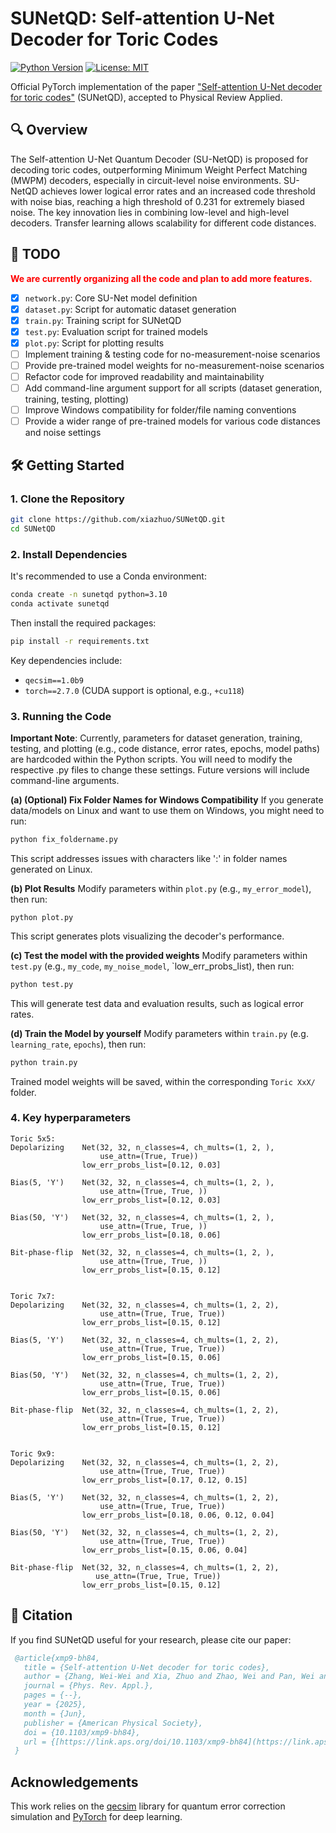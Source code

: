 # SUNetQD: Self-attention U-Net Decoder for Toric Codes

[![Python Version](https://img.shields.io/badge/python-3.10-blue.svg)](https://www.python.org/downloads/release/python-3100/)
[![License: MIT](https://img.shields.io/badge/License-MIT-yellow.svg)](https://opensource.org/licenses/MIT)


Official PyTorch implementation of the paper ["Self-attention U-Net decoder for toric codes"](https://doi.org/10.1103/xmp9-bh84) (SUNetQD), accepted to Physical Review Applied.


## :mag: Overview
The Self-attention U-Net Quantum Decoder (SU-NetQD) is proposed for decoding toric codes, outperforming Minimum Weight Perfect Matching (MWPM) decoders, especially in circuit-level noise environments. SU-NetQD achieves lower logical error rates and an increased code threshold with noise bias, reaching a high threshold of 0.231 for extremely biased noise. The key innovation lies in combining low-level and high-level decoders. Transfer learning allows scalability for different code distances.

## :construction_worker: TODO
<font color="red">**We are currently organizing all the code and plan to add more features.**</font>
- [x] `network.py`: Core SU-Net model definition
- [x] `dataset.py`: Script for automatic dataset generation
- [x] `train.py`: Training script for SUNetQD
- [x] `test.py`: Evaluation script for trained models
- [x] `plot.py`: Script for plotting results
- [ ] Implement training & testing code for no-measurement-noise scenarios
- [ ] Provide pre-trained model weights for no-measurement-noise scenarios
- [ ] Refactor code for improved readability and maintainability
- [ ] Add command-line argument support for all scripts (dataset generation, training, testing, plotting)
- [ ] Improve Windows compatibility for folder/file naming conventions
- [ ] Provide a wider range of pre-trained models for various code distances and noise settings

## 🛠️ Getting Started

### 1. Clone the Repository
```sh
git clone https://github.com/xiazhuo/SUNetQD.git
cd SUNetQD
```

### 2. Install Dependencies
It's recommended to use a Conda environment:
```sh
conda create -n sunetqd python=3.10
conda activate sunetqd
```
Then install the required packages:
```sh
pip install -r requirements.txt
```
Key dependencies include:
- `qecsim==1.0b9`
- `torch==2.7.0` (CUDA support is optional, e.g., `+cu118`)

### 3. Running the Code
**Important Note**: Currently, parameters for dataset generation, training, testing, and plotting (e.g., code distance, error rates, epochs, model paths) are hardcoded within the Python scripts. You will need to modify the respective .py files to change these settings. Future versions will include command-line arguments.

**(a) (Optional) Fix Folder Names for Windows Compatibility**
If you generate data/models on Linux and want to use them on Windows, you might need to run:

```sh
python fix_foldername.py
```
This script addresses issues with characters like ':' in folder names generated on Linux.

**(b) Plot Results**
Modify parameters within `plot.py` (e.g., `my_error_model`), then run:

```
python plot.py
```
This script generates plots visualizing the decoder's performance.

**(c) Test the model with the provided weights**
Modify parameters within `test.py` (e.g., `my_code`, `my_noise_model`, `low_err_probs_list), then run:

```sh
python test.py
```
This will generate test data and evaluation results, such as logical error rates.

**(d) Train the Model by yourself**
Modify parameters within `train.py` (e.g. `learning_rate`, `epochs`), then run:

```sh
python train.py
```
Trained model weights will be saved, within the corresponding `Toric XxX/` folder.


### 4. Key hyperparameters

```
Toric 5x5:
Depolarizing    Net(32, 32, n_classes=4, ch_mults=(1, 2, ),
                    use_attn=(True, True))
                low_err_probs_list=[0.12, 0.03]

Bias(5, 'Y')    Net(32, 32, n_classes=4, ch_mults=(1, 2, ),
                    use_attn=(True, True, ))
                low_err_probs_list=[0.12, 0.03]

Bias(50, 'Y')   Net(32, 32, n_classes=4, ch_mults=(1, 2, ),
                    use_attn=(True, True, ))
                low_err_probs_list=[0.18, 0.06]

Bit-phase-flip  Net(32, 32, n_classes=4, ch_mults=(1, 2, ),
                    use_attn=(True, True, ))
                low_err_probs_list=[0.15, 0.12]


Toric 7x7:
Depolarizing    Net(32, 32, n_classes=4, ch_mults=(1, 2, 2),
                    use_attn=(True, True, True))
                low_err_probs_list=[0.15, 0.12]

Bias(5, 'Y')    Net(32, 32, n_classes=4, ch_mults=(1, 2, 2),
                    use_attn=(True, True, True))
                low_err_probs_list=[0.15, 0.06]

Bias(50, 'Y')   Net(32, 32, n_classes=4, ch_mults=(1, 2, 2),
                    use_attn=(True, True, True))
                low_err_probs_list=[0.15, 0.06]

Bit-phase-flip  Net(32, 32, n_classes=4, ch_mults=(1, 2, 2),
                    use_attn=(True, True, True))
                low_err_probs_list=[0.15, 0.12]


Toric 9x9:
Depolarizing    Net(32, 32, n_classes=4, ch_mults=(1, 2, 2),
                    use_attn=(True, True, True))
                low_err_probs_list=[0.17, 0.12, 0.15]  

Bias(5, 'Y')    Net(32, 32, n_classes=4, ch_mults=(1, 2, 2),
                    use_attn=(True, True, True))
                low_err_probs_list=[0.18, 0.06, 0.12, 0.04]

Bias(50, 'Y')   Net(32, 32, n_classes=4, ch_mults=(1, 2, 2),
                    use_attn=(True, True, True))
                low_err_probs_list=[0.15, 0.06, 0.04]

Bit-phase-flip  Net(32, 32, n_classes=4, ch_mults=(1, 2, 2),
                   use_attn=(True, True, True))
                low_err_probs_list=[0.15, 0.12]
```

## :pushpin: Citation
If you find SUNetQD useful for your research, please cite our paper:

```bibtex
 @article{xmp9-bh84,
   title = {Self-attention U-Net decoder for toric codes},
   author = {Zhang, Wei-Wei and Xia, Zhuo and Zhao, Wei and Pan, Wei and Shi, Haobin},
   journal = {Phys. Rev. Appl.},
   pages = {--},
   year = {2025},
   month = {Jun},
   publisher = {American Physical Society},
   doi = {10.1103/xmp9-bh84},
   url = {[https://link.aps.org/doi/10.1103/xmp9-bh84](https://link.aps.org/doi/10.1103/xmp9-bh84)}
 }
```

## Acknowledgements
This work relies on the [qecsim](https://github.com/qecsim/qecsim) library for quantum error correction simulation and [PyTorch](https://github.com/pytorch/pytorch) for deep learning.

